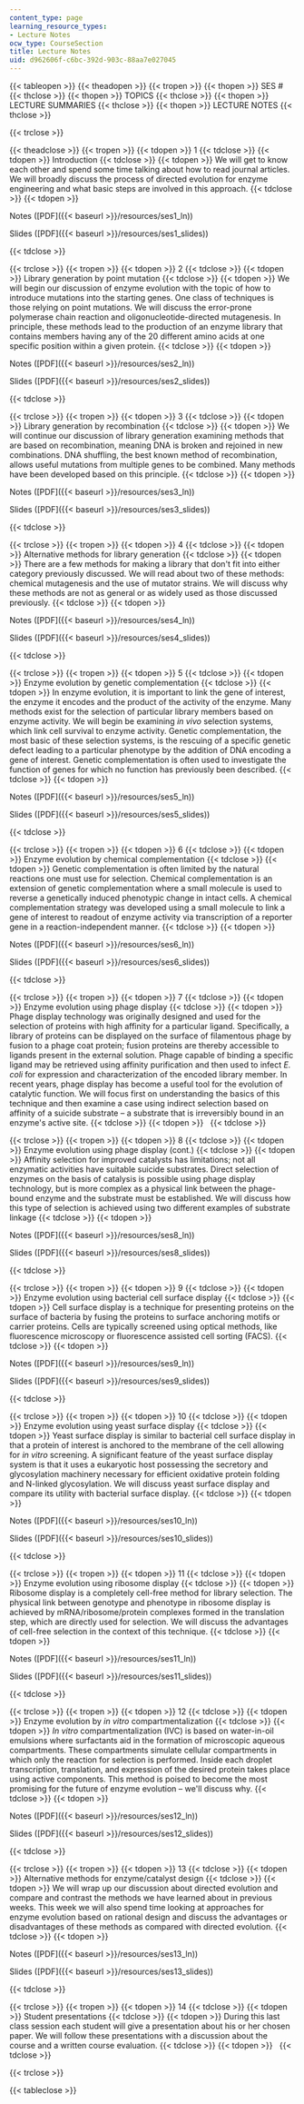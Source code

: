 ```yaml
---
content_type: page
learning_resource_types:
- Lecture Notes
ocw_type: CourseSection
title: Lecture Notes
uid: d962606f-c6bc-392d-903c-88aa7e027045
---
```


{{< tableopen >}}
{{< theadopen >}}
{{< tropen >}}
{{< thopen >}}
SES #
{{< thclose >}}
{{< thopen >}}
TOPICS
{{< thclose >}}
{{< thopen >}}
LECTURE SUMMARIES
{{< thclose >}}
{{< thopen >}}
LECTURE NOTES
{{< thclose >}}

{{< trclose >}}

{{< theadclose >}}
{{< tropen >}}
{{< tdopen >}}
1
{{< tdclose >}}
{{< tdopen >}}
Introduction
{{< tdclose >}}
{{< tdopen >}}
We will get to know each other and spend some time talking about how to read journal articles. We will broadly discuss the process of directed evolution for enzyme engineering and what basic steps are involved in this approach.
{{< tdclose >}}
{{< tdopen >}}


Notes ([PDF]({{< baseurl >}}/resources/ses1_ln))

Slides ([PDF]({{< baseurl >}}/resources/ses1_slides))


{{< tdclose >}}

{{< trclose >}}
{{< tropen >}}
{{< tdopen >}}
2
{{< tdclose >}}
{{< tdopen >}}
Library generation by point mutation
{{< tdclose >}}
{{< tdopen >}}
We will begin our discussion of enzyme evolution with the topic of how to introduce mutations into the starting genes. One class of techniques is those relying on point mutations. We will discuss the error-prone polymerase chain reaction and oligonucleotide-directed mutagenesis. In principle, these methods lead to the production of an enzyme library that contains members having any of the 20 different amino acids at one specific position within a given protein.
{{< tdclose >}}
{{< tdopen >}}


Notes ([PDF]({{< baseurl >}}/resources/ses2_ln))

Slides ([PDF]({{< baseurl >}}/resources/ses2_slides))


{{< tdclose >}}

{{< trclose >}}
{{< tropen >}}
{{< tdopen >}}
3
{{< tdclose >}}
{{< tdopen >}}
Library generation by recombination
{{< tdclose >}}
{{< tdopen >}}
We will continue our discussion of library generation examining methods that are based on recombination, meaning DNA is broken and rejoined in new combinations. DNA shuffling, the best known method of recombination, allows useful mutations from multiple genes to be combined. Many methods have been developed based on this principle.
{{< tdclose >}}
{{< tdopen >}}


Notes ([PDF]({{< baseurl >}}/resources/ses3_ln))

Slides ([PDF]({{< baseurl >}}/resources/ses3_slides))


{{< tdclose >}}

{{< trclose >}}
{{< tropen >}}
{{< tdopen >}}
4
{{< tdclose >}}
{{< tdopen >}}
Alternative methods for library generation
{{< tdclose >}}
{{< tdopen >}}
There are a few methods for making a library that don't fit into either category previously discussed. We will read about two of these methods: chemical mutagenesis and the use of mutator strains. We will discuss why these methods are not as general or as widely used as those discussed previously.
{{< tdclose >}}
{{< tdopen >}}


Notes ([PDF]({{< baseurl >}}/resources/ses4_ln))

Slides ([PDF]({{< baseurl >}}/resources/ses4_slides))


{{< tdclose >}}

{{< trclose >}}
{{< tropen >}}
{{< tdopen >}}
5
{{< tdclose >}}
{{< tdopen >}}
Enzyme evolution by genetic complementation
{{< tdclose >}}
{{< tdopen >}}
In enzyme evolution, it is important to link the gene of interest, the enzyme it encodes and the product of the activity of the enzyme. Many methods exist for the selection of particular library members based on enzyme activity. We will begin be examining _in vivo_ selection systems, which link cell survival to enzyme activity. Genetic complementation, the most basic of these selection systems, is the rescuing of a specific genetic defect leading to a particular phenotype by the addition of DNA encoding a gene of interest. Genetic complementation is often used to investigate the function of genes for which no function has previously been described.
{{< tdclose >}}
{{< tdopen >}}


Notes ([PDF]({{< baseurl >}}/resources/ses5_ln))

Slides ([PDF]({{< baseurl >}}/resources/ses5_slides))


{{< tdclose >}}

{{< trclose >}}
{{< tropen >}}
{{< tdopen >}}
6
{{< tdclose >}}
{{< tdopen >}}
Enzyme evolution by chemical complementation
{{< tdclose >}}
{{< tdopen >}}
Genetic complementation is often limited by the natural reactions one must use for selection. Chemical complementation is an extension of genetic complementation where a small molecule is used to reverse a genetically induced phenotypic change in intact cells. A chemical complementation strategy was developed using a small molecule to link a gene of interest to readout of enzyme activity via transcription of a reporter gene in a reaction-independent manner.
{{< tdclose >}}
{{< tdopen >}}


Notes ([PDF]({{< baseurl >}}/resources/ses6_ln))

Slides ([PDF]({{< baseurl >}}/resources/ses6_slides))


{{< tdclose >}}

{{< trclose >}}
{{< tropen >}}
{{< tdopen >}}
7
{{< tdclose >}}
{{< tdopen >}}
Enzyme evolution using phage display
{{< tdclose >}}
{{< tdopen >}}
Phage display technology was originally designed and used for the selection of proteins with high affinity for a particular ligand. Specifically, a library of proteins can be displayed on the surface of filamentous phage by fusion to a phage coat protein; fusion proteins are thereby accessible to ligands present in the external solution. Phage capable of binding a specific ligand may be retrieved using affinity purification and then used to infect _E. coli_ for expression and characterization of the encoded library member. In recent years, phage display has become a useful tool for the evolution of catalytic function. We will focus first on understanding the basics of this technique and then examine a case using indirect selection based on affinity of a suicide substrate – a substrate that is irreversibly bound in an enzyme's active site.
{{< tdclose >}}
{{< tdopen >}}
 
{{< tdclose >}}

{{< trclose >}}
{{< tropen >}}
{{< tdopen >}}
8
{{< tdclose >}}
{{< tdopen >}}
Enzyme evolution using phage display (cont.)
{{< tdclose >}}
{{< tdopen >}}
Affinity selection for improved catalysts has limitations; not all enzymatic activities have suitable suicide substrates. Direct selection of enzymes on the basis of catalysis is possible using phage display technology, but is more complex as a physical link between the phage-bound enzyme and the substrate must be established. We will discuss how this type of selection is achieved using two different examples of substrate linkage
{{< tdclose >}}
{{< tdopen >}}


Notes ([PDF]({{< baseurl >}}/resources/ses8_ln))

Slides ([PDF]({{< baseurl >}}/resources/ses8_slides))


{{< tdclose >}}

{{< trclose >}}
{{< tropen >}}
{{< tdopen >}}
9
{{< tdclose >}}
{{< tdopen >}}
Enzyme evolution using bacterial cell surface display
{{< tdclose >}}
{{< tdopen >}}
Cell surface display is a technique for presenting proteins on the surface of bacteria by fusing the proteins to surface anchoring motifs or carrier proteins. Cells are typically screened using optical methods, like fluorescence microscopy or fluorescence assisted cell sorting (FACS).
{{< tdclose >}}
{{< tdopen >}}


Notes ([PDF]({{< baseurl >}}/resources/ses9_ln))

Slides ([PDF]({{< baseurl >}}/resources/ses9_slides))


{{< tdclose >}}

{{< trclose >}}
{{< tropen >}}
{{< tdopen >}}
10
{{< tdclose >}}
{{< tdopen >}}
Enzyme evolution using yeast surface display
{{< tdclose >}}
{{< tdopen >}}
Yeast surface display is similar to bacterial cell surface display in that a protein of interest is anchored to the membrane of the cell allowing for _in vitro_ screening. A significant feature of the yeast surface display system is that it uses a eukaryotic host possessing the secretory and glycosylation machinery necessary for efficient oxidative protein folding and N-linked glycosylation. We will discuss yeast surface display and compare its utility with bacterial surface display.
{{< tdclose >}}
{{< tdopen >}}


Notes ([PDF]({{< baseurl >}}/resources/ses10_ln))

Slides ([PDF]({{< baseurl >}}/resources/ses10_slides))


{{< tdclose >}}

{{< trclose >}}
{{< tropen >}}
{{< tdopen >}}
11
{{< tdclose >}}
{{< tdopen >}}
Enzyme evolution using ribosome display
{{< tdclose >}}
{{< tdopen >}}
Ribosome display is a completely cell-free method for library selection. The physical link between genotype and phenotype in ribosome display is achieved by mRNA/ribosome/protein complexes formed in the translation step, which are directly used for selection. We will discuss the advantages of cell-free selection in the context of this technique.
{{< tdclose >}}
{{< tdopen >}}


Notes ([PDF]({{< baseurl >}}/resources/ses11_ln))

Slides ([PDF]({{< baseurl >}}/resources/ses11_slides))


{{< tdclose >}}

{{< trclose >}}
{{< tropen >}}
{{< tdopen >}}
12
{{< tdclose >}}
{{< tdopen >}}
Enzyme evolution by _in vitro_ compartmentalization
{{< tdclose >}}
{{< tdopen >}}
_In vitro_ compartmentalization (IVC) is based on water-in-oil emulsions where surfactants aid in the formation of microscopic aqueous compartments. These compartments simulate cellular compartments in which only the reaction for selection is performed. Inside each droplet transcription, translation, and expression of the desired protein takes place using active components. This method is poised to become the most promising for the future of enzyme evolution – we'll discuss why.
{{< tdclose >}}
{{< tdopen >}}


Notes ([PDF]({{< baseurl >}}/resources/ses12_ln))

Slides ([PDF]({{< baseurl >}}/resources/ses12_slides))


{{< tdclose >}}

{{< trclose >}}
{{< tropen >}}
{{< tdopen >}}
13
{{< tdclose >}}
{{< tdopen >}}
Alternative methods for enzyme/catalyst design
{{< tdclose >}}
{{< tdopen >}}
We will wrap up our discussion about directed evolution and compare and contrast the methods we have learned about in previous weeks. This week we will also spend time looking at approaches for enzyme evolution based on rational design and discuss the advantages or disadvantages of these methods as compared with directed evolution.
{{< tdclose >}}
{{< tdopen >}}


Notes ([PDF]({{< baseurl >}}/resources/ses13_ln))

Slides ([PDF]({{< baseurl >}}/resources/ses13_slides))


{{< tdclose >}}

{{< trclose >}}
{{< tropen >}}
{{< tdopen >}}
14
{{< tdclose >}}
{{< tdopen >}}
Student presentations
{{< tdclose >}}
{{< tdopen >}}
During this last class session each student will give a presentation about his or her chosen paper. We will follow these presentations with a discussion about the course and a written course evaluation.
{{< tdclose >}}
{{< tdopen >}}
 
{{< tdclose >}}

{{< trclose >}}

{{< tableclose >}}